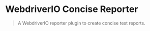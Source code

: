 WebdriverIO Concise Reporter
============================

> A WebdriverIO reporter plugin to create concise test reports.
